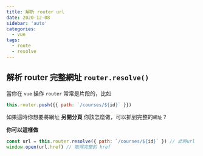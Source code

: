 ```yaml
---
title: 解析 router url
date: 2020-12-08
sidebar: 'auto'
categories:
  - vue
tags:
  - route
  - resolve
---
```


## 解析 router 完整網址 `router.resolve()`

當你在 `vue` 操作 `router` 常常是片段的，比如

```js
this.router.push({{ path: `/courses/${id}` }})
```

如果這時你想要將網址 **另開分頁** 你該怎麼做，可以抓到完整的`網址` ?

**你可以這樣做**

```js {1}
const url = this.router.resolve({ path: `/courses/${id}` }) // 此時url 是一個完整的 網址資訊
window.open(url.href) // 取得完整的 href
```
